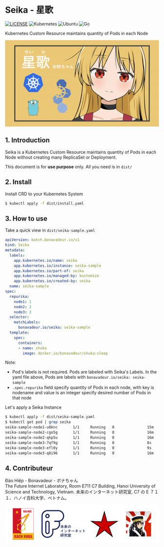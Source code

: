 # Seika - 星歌

[![LICENSE](https://img.shields.io/badge/license-Apache%202.0-blue.svg)](https://www.apache.org/licenses/LICENSE-2.0)
![Kubernetes](https://img.shields.io/badge/kubernetes-%23326ce5.svg?style=for-the-badge&logo=kubernetes&logoColor=white)
![Ubuntu](https://img.shields.io/badge/Ubuntu-E95420?style=for-the-badge&logo=ubuntu&logoColor=white)
![Go](https://img.shields.io/badge/go-%2300ADD8.svg?style=for-the-badge&logo=go&logoColor=white)

Kubernetes Custom Resource maintains quantity of Pods in each Node

![](images/seika.jpg)

## 1. Introduction

Seika is a Kubernetes Custom Resource maintains quantity of Pods in each Node without creating many ReplicaSet or Deployment.

This document is for **use purpose** only. All you need is in `dist/`

## 2. Install

Install CRD to your Kubernetes System

```bash 
$ kubectl apply -f dist/install.yaml
```

## 3. How to use

Take a quick view in `dist/seika-sample.yaml`

```yaml
apiVersion: batch.bonavadeur.io/v1
kind: Seika
metadata:
  labels:
    app.kubernetes.io/name: seika
    app.kubernetes.io/instance: seika-sample
    app.kubernetes.io/part-of: seika
    app.kubernetes.io/managed-by: kustomize
    app.kubernetes.io/created-by: seika
  name: seika-sample
spec:
  repurika:
    node1: 1
    node2: 2
    node3: 3
  selector:
    matchLabels:
      bonavadeur.io/seika: seika-sample
  template:
    spec:
      containers:
      - name: shuka
        image: docker.io/bonavadeur/shuka:sleep
```

Note: 
+ Pod's labels is not required. Pods are labeled with Seika's Labels. In the yaml file above, Pods are labels with `bonavadeur.io/seika: seika-sample`  
+ `.spec.repurika` field specify quantity of Pods in each node, with key is nodename and value is an integer specify desired number of Pods in that node

Let's apply a Seika Instance

```bash
$ kubectl apply -f dist/seika-sample.yaml
$ kubectl get pod | grep seika
seika-sample-node1-u8knc       1/1     Running   0               15m    10.233.102.166   node1   <none>           <none>
seika-sample-node2-cgo5g       1/1     Running   0               16m    10.233.75.25     node2   <none>           <none>
seika-sample-node2-qkp5u       1/1     Running   0               16m    10.233.75.47     node2   <none>           <none>
seika-sample-node3-7qf9g       1/1     Running   0               8s     10.233.71.45     node3   <none>           <none>
seika-sample-node3-efl0y       1/1     Running   0               9s     10.233.71.49     node3   <none>           <none>
seika-sample-node3-q8i96       1/1     Running   0               16m    10.233.71.43     node3   <none>           <none>
```

## 4. Contributeur

Đào Hiệp - Bonavadeur - ボナちゃん  
The Future Internet Laboratory, Room E711 C7 Building, Hanoi University of Science and Technology, Vietnam.
未来のインターネット研究室, C7 の E ７１１、ハノイ百科大学、ベトナム。  

![](images/github-wp.png)
